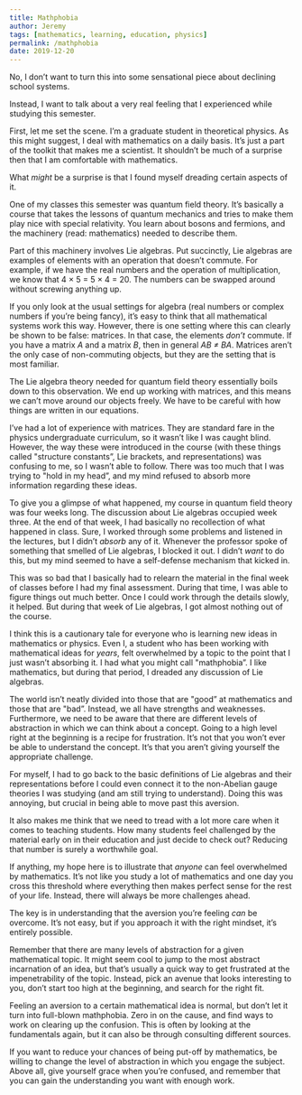 ```yaml
---
title: Mathphobia
author: Jeremy
tags: [mathematics, learning, education, physics]
permalink: /mathphobia
date: 2019-12-20
---
```




No, I don’t want to turn this into some sensational piece about declining school systems.

Instead, I want to talk about a very real feeling that I experienced while studying this semester.

First, let me set the scene. I’m a graduate student in theoretical physics. As this might suggest, I deal with mathematics on a daily basis. It’s just a part of the toolkit that makes me a scientist. It shouldn’t be much of a surprise then that I am comfortable with mathematics.

What *might* be a surprise is that I found myself dreading certain aspects of it.

One of my classes this semester was quantum field theory. It’s basically a course that takes the lessons of quantum mechanics and tries to make them play nice with special relativity. You learn about bosons and fermions, and the machinery (read: mathematics) needed to describe them.

Part of this machinery involves Lie algebras. Put succinctly, Lie algebras are examples of elements with an operation that doesn’t commute. For example, if we have the real numbers and the operation of multiplication, we know that 4 &times; 5 = 5 &times; 4 = 20. The numbers can be swapped around without screwing anything up.

If you only look at the usual settings for algebra (real numbers or complex numbers if you’re being fancy), it’s easy to think that all mathematical systems work this way. However, there is one setting where this can clearly be shown to be false: matrices. In that case, the elements *don’t* commute. If you have a matrix *A* and a matrix *B*, then in general *AB &ne; BA*. Matrices aren’t the only case of non-commuting objects, but they are the setting that is most familiar.

The Lie algebra theory needed for quantum field theory essentially boils down to this observation. We end up working with matrices, and this means we can’t move around our objects freely. We have to be careful with how things are written in our equations.

I’ve had a lot of experience with matrices. They are standard fare in the physics undergraduate curriculum, so it wasn’t like I was caught blind. However, the way these were introduced in the course (with these things called "structure constants”, Lie brackets, and representations) was confusing to me, so I wasn’t able to follow. There was too much that I was trying to "hold in my head”, and my mind refused to absorb more information regarding these ideas.

To give you a glimpse of what happened, my course in quantum field theory was four weeks long. The discussion about Lie algebras occupied week three. At the end of that week, I had basically no recollection of what happened in class. Sure, I worked through some problems and listened in the lectures, but I didn’t *absorb* any of it. Whenever the professor spoke of something that smelled of Lie algebras, I blocked it out. I didn’t *want* to do this, but my mind seemed to have a self-defense mechanism that kicked in.

This was so bad that I basically had to relearn the material in the final week of classes before I had my final assessment. During that time, I was able to figure things out much better. Once I could work through the details slowly, it helped. But during that week of Lie algebras, I got almost nothing out of the course.

I think this is a cautionary tale for everyone who is learning new ideas in mathematics or physics. Even I, a student who has been working with mathematical ideas for *years*, felt overwhelmed by a topic to the point that I just wasn’t absorbing it. I had what you might call "mathphobia”. I like mathematics, but during that period, I dreaded any discussion of Lie algebras.

The world isn’t neatly divided into those that are "good” at mathematics and those that are "bad”. Instead, we all have strengths and weaknesses. Furthermore, we need to be aware that there are different levels of abstraction in which we can think about a concept. Going to a high level right at the beginning is a recipe for frustration. It’s not that you won’t ever be able to understand the concept. It’s that you aren’t giving yourself the appropriate challenge.

For myself, I had to go back to the basic definitions of Lie algebras and their representations before I could even connect it to the non-Abelian gauge theories I was studying (and am still trying to understand). Doing this was annoying, but crucial in being able to move past this aversion.

It also makes me think that we need to tread with a lot more care when it comes to teaching students. How many students feel challenged by the material early on in their education and just decide to check out? Reducing that number is surely a worthwhile goal.

If anything, my hope here is to illustrate that *anyone* can feel overwhelmed by mathematics. It’s not like you study a lot of mathematics and one day you cross this threshold where everything then makes perfect sense for the rest of your life. Instead, there will always be more challenges ahead.

The key is in understanding that the aversion you’re feeling *can* be overcome. It’s not easy, but if you approach it with the right mindset, it’s entirely possible.

Remember that there are many levels of abstraction for a given mathematical topic. It might seem cool to jump to the most abstract incarnation of an idea, but that’s usually a quick way to get frustrated at the impenetrability of the topic. Instead, pick an avenue that looks interesting to you, don’t start too high at the beginning, and search for the right fit.

Feeling an aversion to a certain mathematical idea is normal, but don’t let it turn into full-blown mathphobia. Zero in on the cause, and find ways to work on clearing up the confusion. This is often by looking at the fundamentals again, but it can also be through consulting different sources.

If you want to reduce your chances of being put-off by mathematics, be willing to change the level of abstraction in which you engage the subject. Above all, give yourself grace when you’re confused, and remember that you can gain the understanding you want with enough work.